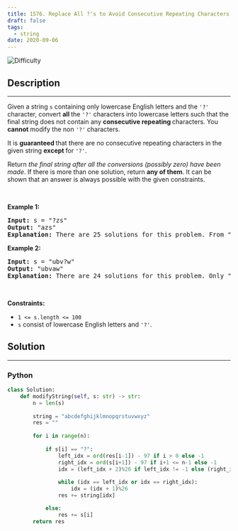 ```yaml
---
title: 1576. Replace All ?'s to Avoid Consecutive Repeating Characters
draft: false
tags: 
  - string
date: 2020-09-06
---
```


![Difficulty](https://img.shields.io/badge/Difficulty-Easy-blue.svg)

## Description

---
<p>Given a string <code>s</code> containing only lowercase English letters and the <code>&#39;?&#39;</code> character, convert <strong>all </strong>the <code>&#39;?&#39;</code> characters into lowercase letters such that the final string does not contain any <strong>consecutive repeating </strong>characters. You <strong>cannot </strong>modify the non <code>&#39;?&#39;</code> characters.</p>

<p>It is <strong>guaranteed </strong>that there are no consecutive repeating characters in the given string <strong>except </strong>for <code>&#39;?&#39;</code>.</p>

<p>Return <em>the final string after all the conversions (possibly zero) have been made</em>. If there is more than one solution, return <strong>any of them</strong>. It can be shown that an answer is always possible with the given constraints.</p>

<p>&nbsp;</p>
<p><strong class="example">Example 1:</strong></p>

<pre>
<strong>Input:</strong> s = &quot;?zs&quot;
<strong>Output:</strong> &quot;azs&quot;
<strong>Explanation:</strong> There are 25 solutions for this problem. From &quot;azs&quot; to &quot;yzs&quot;, all are valid. Only &quot;z&quot; is an invalid modification as the string will consist of consecutive repeating characters in &quot;zzs&quot;.
</pre>

<p><strong class="example">Example 2:</strong></p>

<pre>
<strong>Input:</strong> s = &quot;ubv?w&quot;
<strong>Output:</strong> &quot;ubvaw&quot;
<strong>Explanation:</strong> There are 24 solutions for this problem. Only &quot;v&quot; and &quot;w&quot; are invalid modifications as the strings will consist of consecutive repeating characters in &quot;ubvvw&quot; and &quot;ubvww&quot;.
</pre>

<p>&nbsp;</p>
<p><strong>Constraints:</strong></p>

<ul>
	<li><code>1 &lt;= s.length &lt;= 100</code></li>
	<li><code>s</code> consist of lowercase English letters and <code>&#39;?&#39;</code>.</li>
</ul>


## Solution

---
### Python
``` py title='replace-all-s-to-avoid-consecutive-repeating-characters'
class Solution:
    def modifyString(self, s: str) -> str:
        n = len(s)
        
        string = "abcdefghijklmnopqrstuvwxyz"
        res = ""
        
        for i in range(n):
            
            if s[i] == "?":
                left_idx = ord(res[i-1]) - 97 if i > 0 else -1
                right_idx = ord(s[i+1]) - 97 if i+1 <= n-1 else -1
                idx = (left_idx + 2)%26 if left_idx != -1 else (right_idx + 1)%26
                
                while (idx == left_idx or idx == right_idx):
                    idx = (idx + 1)%26
                res += string[idx]

            else:
                res += s[i]
        return res

```

